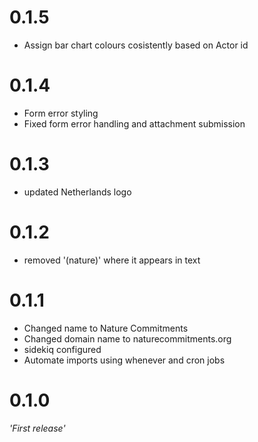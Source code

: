 # 0.1.5

- Assign bar chart colours cosistently based on Actor id

# 0.1.4

- Form error styling
- Fixed form error handling and attachment submission


# 0.1.3

- updated Netherlands logo

# 0.1.2

- removed '(nature)' where it appears in text

# 0.1.1

- Changed name to Nature Commitments
- Changed domain name to naturecommitments.org
- sidekiq configured
- Automate imports using whenever and cron jobs

# 0.1.0

*'First release'*
